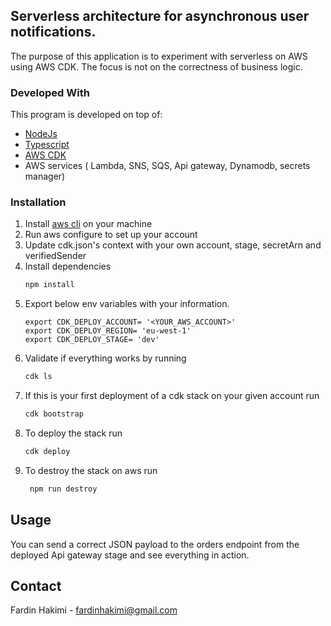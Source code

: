 
<!-- ABOUT THE PROJECT -->
## Serverless architecture for asynchronous user notifications.

The purpose of this application is to experiment with serverless on AWS using AWS CDK. The focus is not on the correctness of business logic.

### Developed With

This program is developed on top of:

* [NodeJs](https://nodejs.org/en/)
* [Typescript](https://www.typescriptlang.org/)
* [AWS CDK](https://aws.amazon.com/cdk/)
* AWS services ( Lambda, SNS, SQS, Api gateway, Dynamodb, secrets manager)

### Installation
1. Install [aws cli](https://docs.aws.amazon.com/cli/latest/userguide/getting-started-install.html) on your machine
2. Run aws configure to set up your account
3. Update cdk.json's context with your own account, stage, secretArn and verifiedSender
4. Install dependencies
   ```sh
   npm install
   ```
5. Export below env variables with your information.
   ```JS
   export CDK_DEPLOY_ACCOUNT= '<YOUR_AWS_ACCOUNT>'
   export CDK_DEPLOY_REGION= 'eu-west-1'
   export CDK_DEPLOY_STAGE= 'dev'
   ```
6. Validate if everything works by running
   ```sh
   cdk ls
   ```
7. If this is your first deployment of a cdk stack on your given account run
   ```sh
   cdk bootstrap
   ```
8. To deploy the stack run
   ```sh
   cdk deploy
   ```
9. To destroy the stack on aws run
   ```sh
    npm run destroy
   ```

## Usage

You can send a correct JSON payload to the orders endpoint from the deployed Api gateway stage and see everything in action.

## Contact

Fardin Hakimi - fardinhakimi@gmail.com
